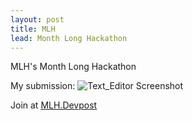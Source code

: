 ```yaml
---
layout: post
title: MLH 
lead: Month Long Hackathon
---
```


MLH's Month Long Hackathon

My submission: 
![Text_Editor Screenshot](nathanMcL/nathanMcL.github.io/assets/jpg/Text_Editor_screenshot.png "Text_Editor screenshot") 

Join at [MLH.Devpost](https://hackfest-november.devpost.com/)